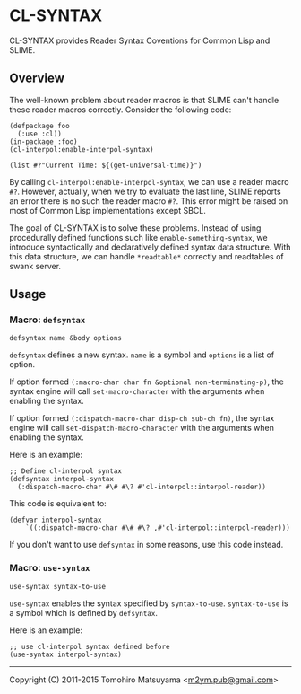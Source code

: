 CL-SYNTAX
=========

CL-SYNTAX provides Reader Syntax Coventions for Common Lisp and SLIME.

Overview
--------

The well-known problem about reader macros is that SLIME can't handle
these reader macros correctly. Consider the following code:

    (defpackage foo
      (:use :cl))
    (in-package :foo)
    (cl-interpol:enable-interpol-syntax)
    
    (list #?"Current Time: ${(get-universal-time)}")

By calling `cl-interpol:enable-interpol-syntax`, we can use a reader
macro `#?`. However, actually, when we try to evaluate the last line,
SLIME reports an error there is no such the reader macro `#?`. This
error might be raised on most of Common Lisp implementations except
SBCL.

The goal of CL-SYNTAX is to solve these problems. Instead of using
procedurally defined functions such like `enable-something-syntax`, we
introduce syntactically and declaratively defined syntax data
structure. With this data structure, we can handle `*readtable*`
correctly and readtables of swank server.

Usage
-----

### Macro: `defsyntax`

    defsyntax name &body options

`defsyntax` defines a new syntax. `name` is a symbol and `options` is
a list of option.

If option formed `(:macro-char char fn &optional
non-terminating-p)`, the syntax engine will call `set-macro-character`
with the arguments when enabling the syntax.

If option formed `(:dispatch-macro-char disp-ch sub-ch fn)`, the
syntax engine will call `set-dispatch-macro-character` with the
arguments when enabling the syntax.

Here is an example:

    ;; Define cl-interpol syntax
    (defsyntax interpol-syntax
      (:dispatch-macro-char #\# #\? #'cl-interpol::interpol-reader))

This code is equivalent to:

    (defvar interpol-syntax
        `((:dispatch-macro-char #\# #\? ,#'cl-interpol::interpol-reader)))

If you don't want to use `defsyntax` in some reasons, use this code
instead.

### Macro: `use-syntax`

    use-syntax syntax-to-use

`use-syntax` enables the syntax specified by
`syntax-to-use`. `syntax-to-use` is a symbol which is defined by
`defsyntax`.

Here is an example:

    ;; use cl-interpol syntax defined before
    (use-syntax interpol-syntax)

----

Copyright (C) 2011-2015  Tomohiro Matsuyama <<m2ym.pub@gmail.com>>
